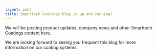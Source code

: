 ```yaml
---
layout: post
title: Smarttech Coatings blog is up and running!
---
```


We will be posting product updates, company news and other Smarttech Coatings content here.

We are looking forward to seeing you frequent this blog for more information on our coating systems.